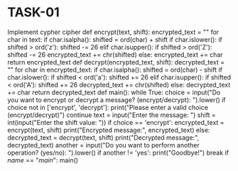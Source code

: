 # TASK-01
 Implement cypher cipher
def encrypt(text, shift):
    encrypted_text = ""
    for char in text:
        if char.isalpha():
            shifted = ord(char) + shift
            if char.islower():
                if shifted > ord('z'):
                    shifted -= 26
            elif char.isupper():
                if shifted > ord('Z'):
                    shifted -= 26
            encrypted_text += chr(shifted)
        else:
            encrypted_text += char
    return encrypted_text
def decrypt(encrypted_text, shift):
    decrypted_text = ""
    for char in encrypted_text:
        if char.isalpha():
            shifted = ord(char) - shift
            if char.islower():
                if shifted < ord('a'):
                    shifted += 26
            elif char.isupper():
                if shifted < ord('A'):
                    shifted += 26
            decrypted_text += chr(shifted)
        else:
            decrypted_text += char
    return decrypted_text
def main():
    while True:
        choice = input("Do you want to encrypt or decrypt a message? (encrypt/decrypt): ").lower()
        if choice not in ['encrypt', 'decrypt']:
            print("Please enter a valid choice (encrypt/decrypt)")
            continue
        text = input("Enter the message: ")
        shift = int(input("Enter the shift value: "))
        if choice == 'encrypt':
            encrypted_text = encrypt(text, shift)
            print("Encrypted message:", encrypted_text)
        else:
            decrypted_text = decrypt(text, shift)
            print("Decrypted message:", decrypted_text)
        another = input("Do you want to perform another operation? (yes/no): ").lower()
        if another != 'yes':
            print("Goodbye!")
            break
if _name_ == "_main_":
    main()
